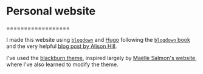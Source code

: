 # Personal website
==================

I made this website using [`blogdown`](https://github.com/rstudio/blogdown) and [Hugo](https://gohugo.io/) following the [`blogdown` book](https://bookdown.org/yihui/blogdown/) and the very helpful [blog post by Alison Hill](https://www.apreshill.com/blog/2020-12-new-year-new-blogdown/).

I've used the [blackburn theme](https://github.com/yoshiharuyamashita/blackburn), inspired largely by [Maëlle Salmon's website](https://masalmon.eu/), where I've also learned to modify the theme.